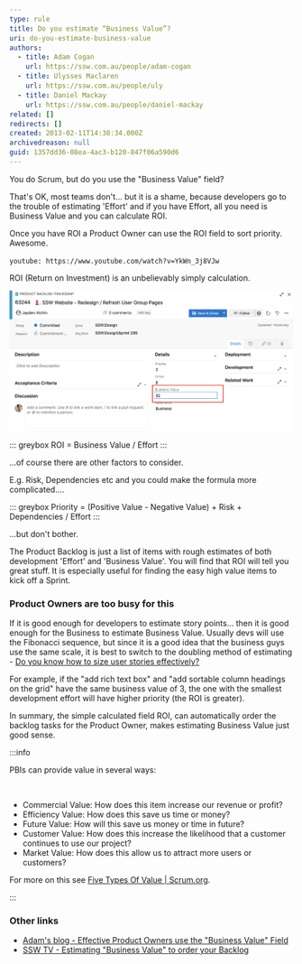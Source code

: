 ```yaml
---
type: rule
title: Do you estimate “Business Value”?
uri: do-you-estimate-business-value
authors:
  - title: Adam Cogan
    url: https://ssw.com.au/people/adam-cogan
  - title: Ulysses Maclaren
    url: https://ssw.com.au/people/uly
  - title: Daniel Mackay
    url: https://ssw.com.au/people/daniel-mackay
related: []
redirects: []
created: 2013-02-11T14:38:34.000Z
archivedreason: null
guid: 1357dd36-08ea-4ac3-b120-847f06a590d6
---
```

You do Scrum, but do you use the "Business Value" field?

That's OK, most teams don't... but it is a shame, because developers go to the trouble of estimating 'Effort' and if you have Effort, all you need is Business Value and you can calculate ROI.

Once you have ROI a Product Owner can use the ROI field to sort priority. Awesome.

<!--endintro-->

`youtube: https://www.youtube.com/watch?v=YkWn_3j8VJw`

ROI (Return on Investment) is an unbelievably simply calculation.


![Figure: Product Owners should be estimating the Business Value](/rules/do-you-estimate-business-value/business-value-field.png)

::: greybox
ROI = Business Value / Effort
:::

...of course there are other factors to consider.

E.g. Risk, Dependencies etc and you could make the formula more complicated....

::: greybox
Priority = (Positive Value - Negative Value) + Risk + Dependencies / Effort
:::

...but don't bother.

The Product Backlog is just a list of items with rough estimates of both development 'Effort' and 'Business Value'. You will find that ROI will tell you great stuff. It is especially useful for finding the easy high value items to kick off a Sprint.

### Product Owners are too busy for this

If it is good enough for developers to estimate story points... then it is good enough for the Business to estimate Business Value. Usually devs will use the Fibonacci sequence, but since it is a good idea that the business guys use the same scale, it is best to switch to the doubling method of estimating -     [Do you know how to size user stories effectively?](/estimating-do-you-know-how-to-size-user-stories-effectively)

For example, if the "add rich text box" and "add sortable column headings on the grid" have the same business value of 3, the one with the smallest development effort will have higher priority (the ROI is greater).

In summary, the simple calculated field ROI, can automatically order the backlog tasks for the Product Owner, makes estimating Business Value just good sense.

:::info

PBIs can provide value in several ways:

<br/>

* Commercial Value: How does this item increase our revenue or profit?
* Efficiency Value: How does this save us time or money?
* Future Value: How will this save us money or time in future?
* Customer Value: How does this increase the likelihood that a customer continues to use our project?
* Market Value: How does this allow us to attract more users or customers?

For more on this see [Five Types Of Value | Scrum.org](https://www.scrum.org/resources/blog/five-types-value).

:::

### Other links

* [Adam's blog - Effective Product Owners use the "Business Value" Field](http://www.adamcogan.com/2013/05/08/the-business-value-field/)
* [SSW TV - Estimating "Business Value" to order your Backlog](http://tv.ssw.com/3102/business-value)

